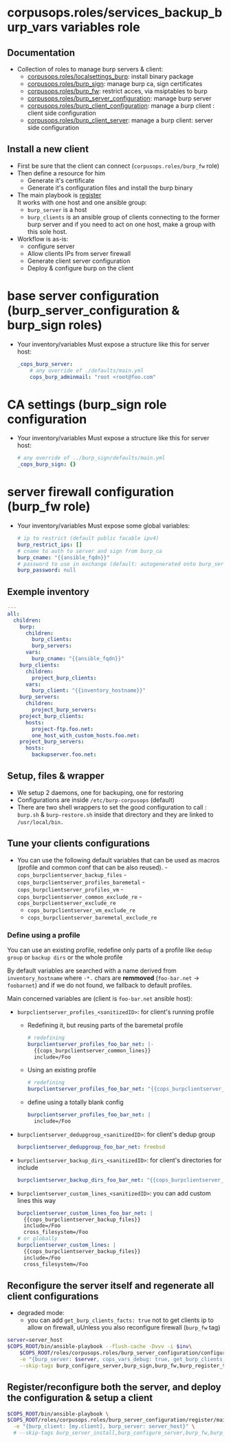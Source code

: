 # corpusops.roles/services_backup_burp_vars variables role
## Documentation
- Collection of roles to manage burp servers & client:
    - [corpusops.roles/localsettings_burp](../services_backup_burp): install binary package
    - [corpusops.roles/burp_sign](../burp_sign): manage burp ca, sign certificates
    - [corpusops.roles/burp_fw](../burp_fw): restrict acces, via msiptables to burp
    - [corpusops.roles/burp_server_configuration](../burp_server_configuration): manage burp server
    - [corpusops.roles/burp_client_configuration](../burp_client_configuration/): manage a burp client : client side configuration
    - [corpusops.roles/burp_client_server](../burp_client_server): manage a burp client: server side configuration

##  Install a new client
- First be sure that the client can connect (``corpusops.roles/burp_fw`` role)
- Then define a resource for him
    - Generate it's certificate
    - Generate it's configuration files and install the burp binary
- The main playbook is [register](register/main.yml)<br/>
  It works with one host and one ansible group:
    - ``burp_server`` is a host
    - ``burp_clients`` is an ansible group of clients connecting to the former
      burp server and if you need to act on one host, make a group with this sole host.
- Workflow is as-is:
  - configure server
  - Allow clients IPs from server firewall
  - Generate client server configuration
  - Deploy & configure burp on the client

# base server configuration (burp_server_configuration & burp_sign roles)
- Your inventory/variables Must expose a structure like this for server host:

    ```yaml
    _cops_burp_server:
        # any override of ./defaults/main.yml
        cops_burp_adminmail: "root <root@foo.com"
    ```

# CA settings (burp_sign role configuration
- Your inventory/variables Must expose a structure like this for server host:

    ```yaml
    # any override of ../burp_sign/defaults/main.yml
    _cops_burp_sign: {}
    ```

# server firewall configuration (burp_fw role)
- Your inventory/variables Must expose some global variables:

    ```yaml
    # ip to restrict (default public facable ipv4)
    burp_restrict_ips: []
    # cname to auth to server and sign from burp_ca
    burp_cname: "{{ansible_fqdn}}"
    # password to use in exchange (default: autogenerated onto burp_server)
    burp_password: null
    ```

## Exemple inventory

```yaml
---
all:
  children:
    burp:
      children:
        burp_clients:
        burp_servers:
      vars:
        burp_cname: "{{ansible_fqdn}}"
    burp_clients:
      children:
        project_burp_clients:
      vars:
        burp_client: "{{inventory_hostname}}"
    burp_servers:
      children:
        project_burp_servers:
    project_burp_clients:
      hosts:
        project-ftp.foo.net:
        one_host_with_custom_hosts.foo.net:
    project_burp_servers:
      hosts:
        backupserver.foo.net:
```

## Setup, files & wrapper
- We setup 2 daemons, one for backuping, one for restoring
- Configurations are inside `/etc/burp-corpusops` (default)
- There are two shell wrappers to set the good configuration to call : `burp.sh` & `burp-restore.sh` inside that directory and they are linked to `/usr/local/bin.`

## Tune your clients configurations
 - You can use the following default variables that can be used as macros (profile and common conf that can be also reused).
        - ``cops_burpclientserver_backup_files``
        - ``cops_burpclientserver_profiles_baremetal``
        - ``cops_burpclientserver_profiles_vm``
        - ``cops_burpclientserver_common_exclude_re``
        - ``cops_burpclientserver_exclude_re``
    - ``cops_burpclientserver_vm_exclude_re``
    - ``cops_burpclientserver_baremetal_exclude_re``

### Define using a profile
You can use an existing profile, redefine only parts of a profile like `dedup group` or `backup dirs`  or the whole profile

By default variables are searched with a  name derived from ``inventory_hostname`` where `-*.` chars are **remmoved** (`foo-bar.net` → `foobarnet`) and if we do not found, we fallback to default profiles.

Main concerned variables are (client is `foo-bar.net` ansible host):

- ``burpclientserver_profiles_<sanitizedID>``: for client's running profile
    - Redefining it, but reusing parts of the baremetal profile

        ```yaml
        # redefining
        burpclientserver_profiles_foo_bar_net: |-
          {{cops_burpclientserver_common_lines}}
          include=/Foo
        ```
    - Using an existing profile

        ```yaml
        # redefining
        burpclientserver_profiles_foo_bar_net: "{{cops_burpclientserver_profiles_baremetal}}"
        ```
    - define using a totally blank config

        ```yaml
        burpclientserver_profiles_foo_bar_net: |
          include=/Foo
        ```
- ``burpclientserver_dedupgroup_<sanitizedID>``: for client's dedup group

    ```yaml
    burpclientserver_dedupgroup_foo_bar_net: freebsd
    ```
- ``burpclientserver_backup_dirs_<sanitizedID>``: for client's directories for include

    ```yaml
    burpclientserver_backup_dirs_foo_bar_net: "{{cops_burpclientserver_default_backup_dirs+['/mnt/bm-foo']}}"
    ```
- ``burpclientserver_custom_lines_<sanitizedID>``: you can add custom lines this way

    ```yaml
    burpclientserver_custom_lines_foo_bar_net: |
      {{cops_burpclientserver_backup_files}}
      include=/Foo
      cross_filesystem=/Foo
    # or globally
    burpclientserver_custom_lines: |
      {{cops_burpclientserver_backup_files}}
      include=/Foo
      cross_filesystem=/Foo
    ```

## Reconfigure the server itself and regenerate all client configurations
- degraded mode:
    - you can add `get_burp_clients_facts: true` not to get clients ip to allow on firewall, uUnless you also reconfigure firewall (`burp_fw` tag)

```sh
server=server_host
$COPS_ROOT/bin/ansible-playbook --flush-cache -Dvvv -i $inv\
    $COPS_ROOT/roles/corpusops.roles/burp_server_configuration/configure_server/main.yml \
    -e "{burp_server: $server, cops_vars_debug: true, get_burp_clients_facts: false}" \
    --skip-tags burp_configure_server,burp_sign,burp_fw,burp_register_to_servere,burp_install
```
## Register/reconfigure both the server, and deploy the configuration & setup a client

```sh
$COPS_ROOT/bin/ansible-playbook \
$COPS_ROOT/roles/corpusops.roles/burp_server_configuration/register/main.yml \
  -e "{burp_client: [my.client], burp_server: server_host}" \
  # --skip-tags burp_server_install,burp_configure_server,burp_fw,burp_sign,burp_register_to_server,burp_deploy_client_certs,burp_configure_clients,burp_client_install
```

